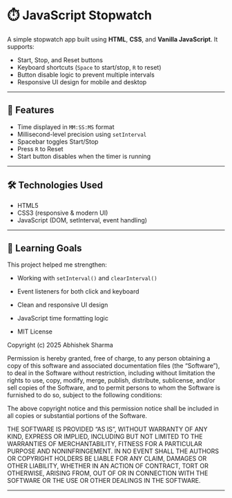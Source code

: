 # ⏱️ JavaScript Stopwatch

A simple stopwatch app built using **HTML**, **CSS**, and **Vanilla JavaScript**. It supports:

- Start, Stop, and Reset buttons
- Keyboard shortcuts (`Space` to start/stop, `R` to reset)
- Button disable logic to prevent multiple intervals
- Responsive UI design for mobile and desktop

---

## 🚀 Features

- Time displayed in `MM:SS:MS` format
- Millisecond-level precision using `setInterval`
- Spacebar toggles Start/Stop
- Press `R` to Reset
- Start button disables when the timer is running

---

## 🛠️ Technologies Used

- HTML5
- CSS3 (responsive & modern UI)
- JavaScript (DOM, setInterval, event handling)

---

## 🧠 Learning Goals

This project helped me strengthen:
- Working with `setInterval()` and `clearInterval()`
- Event listeners for both click and keyboard
- Clean and responsive UI design
- JavaScript time formatting logic

- MIT License

Copyright (c) 2025 Abhishek Sharma

Permission is hereby granted, free of charge, to any person obtaining a copy
of this software and associated documentation files (the “Software”), to deal
in the Software without restriction, including without limitation the rights
to use, copy, modify, merge, publish, distribute, sublicense, and/or sell
copies of the Software, and to permit persons to whom the Software is
furnished to do so, subject to the following conditions:

The above copyright notice and this permission notice shall be included in
all copies or substantial portions of the Software.

THE SOFTWARE IS PROVIDED “AS IS”, WITHOUT WARRANTY OF ANY KIND, EXPRESS OR
IMPLIED, INCLUDING BUT NOT LIMITED TO THE WARRANTIES OF MERCHANTABILITY,
FITNESS FOR A PARTICULAR PURPOSE AND NONINFRINGEMENT. IN NO EVENT SHALL THE
AUTHORS OR COPYRIGHT HOLDERS BE LIABLE FOR ANY CLAIM, DAMAGES OR OTHER
LIABILITY, WHETHER IN AN ACTION OF CONTRACT, TORT OR OTHERWISE, ARISING FROM,
OUT OF OR IN CONNECTION WITH THE SOFTWARE OR THE USE OR OTHER DEALINGS IN
THE SOFTWARE.

---

